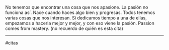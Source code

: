 No tenemos que encontrar una cosa que nos apasione. La pasión no funciona así. Nace cuando haces algo bien y progresas. 
Todos tenemos varias cosas que nos interesan. Si dedicamos tiempo a una de ellas, empezamos a hacerla mejor y mejor, y con eso viene la pasión. Passion comes from mastery. (no recuerdo de quién es esta cita)

---
#citas 